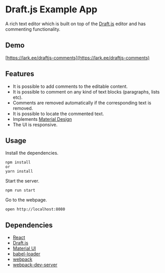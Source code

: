 # Draft.js Example App #

A rich text editor which is built on top of the [Draft.js](https://github.com/facebook/draft-js) editor and has commenting functionality.

## Demo

[https://lark.ee/draftjs-comments](https://lark.ee/draftjs-comments)

## Features
- It is possible to add comments to the editable content.
- It is possible to comment on any kind of text blocks (paragraphs, lists etc).
- Comments are removed automatically if the corresponding text is removed.
- It is possible to locate the commented text.
- Implements [Material Design](https://material.io/)
- The UI is responsive.

## Usage

Install the dependencies.
```
npm install
or
yarn install
```

Start the server.

```
npm run start
```

Go to the webpage.
```
open http://localhost:8080
```

## Dependencies

* [React](https://facebook.github.io/react/) 
* [Draft.js](https://draftjs.org/)
* [Material UI](http://www.material-ui.com/#/)
* [babel-loader](https://github.com/babel/babel-loader)
* [webpack](https://webpack.github.io/)
* [webpack-dev-server](https://github.com/webpack/webpack-dev-server)
